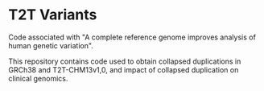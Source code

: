 # T2T Variants

Code associated with "A complete reference genome improves analysis of human genetic variation".

This repository contains code used to obtain collapsed duplications in GRCh38 and T2T-CHM13v1,0, and impact of collapsed duplication on clinical genomics.
